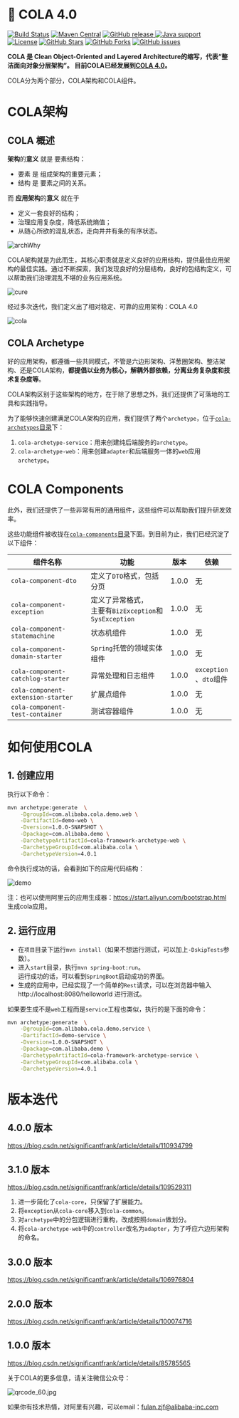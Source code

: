 # 🥤 COLA 4.0

[![Build Status](https://img.shields.io/appveyor/ci/oldratlee/cola/master?logo=appveyor&logoColor=white)](https://ci.appveyor.com/project/oldratlee/cola)
[![Maven Central](https://img.shields.io/maven-central/v/com.alibaba.cola/cola-component-dto.svg?logo=apache-maven&color=2d545e)](https://search.maven.org/search?q=g:com.alibaba.cola)
[![GitHub release](https://img.shields.io/github/release/alibaba/COLA.svg) ![Java support](https://img.shields.io/badge/Java-8+-green?logo=java&logoColor=white)](https://github.com/alibaba/COLA/releases)  
[![License](https://img.shields.io/badge/license-LGPL%202.1-4EB1BA.svg)](LICENSE)
[![GitHub Stars](https://img.shields.io/github/stars/alibaba/COLA)](https://github.com/alibaba/COLA/stargazers)
[![GitHub Forks](https://img.shields.io/github/forks/alibaba/COLA)](https://github.com/alibaba/COLA/fork)
[![GitHub issues](https://img.shields.io/github/issues/alibaba/COLA.svg)](https://github.com/alibaba/COLA/issues)

<strong>COLA 是 Clean Object-Oriented and Layered Architecture的缩写，代表“整洁面向对象分层架构”。
目前COLA已经发展到[COLA 4.0](https://blog.csdn.net/significantfrank/article/details/110934799)。</strong>

COLA分为两个部分，COLA架构和COLA组件。

# COLA架构

## COLA 概述

**架构**的**意义** 就是 要素结构：

- 要素 是 组成架构的重要元素；
- 结构 是 要素之间的关系。

而 **应用架构**的**意义** 就在于

- 定义一套良好的结构；
- 治理应用复杂度，降低系统熵值；
- 从随心所欲的混乱状态，走向井井有条的有序状态。

![archWhy](https://img-blog.csdnimg.cn/e27c22d706084ead900c8838326135f3.png)

COLA架构就是为此而生，其核心职责就是定义良好的应用结构，提供最佳应用架构的最佳实践。通过不断探索，我们发现良好的分层结构，良好的包结构定义，可以帮助我们治理混乱不堪的业务应用系统。

![cure](https://img-blog.csdnimg.cn/2020120918285068.png)

经过多次迭代，我们定义出了相对稳定、可靠的应用架构：COLA 4.0

![cola](https://img-blog.csdnimg.cn/20201209182934838.png)

## COLA Archetype

好的应用架构，都遵循一些共同模式，不管是六边形架构、洋葱圈架构、整洁架构、还是COLA架构，**都提倡以业务为核心，解耦外部依赖，分离业务复杂度和技术复杂度等**。

COLA架构区别于这些架构的地方，在于除了思想之外，我们还提供了可落地的工具和实践指导。

为了能够快速创建满足COLA架构的应用，我们提供了两个`archetype`，位于[`cola-archetypes`目录](cola-archetypes)下：

1. `cola-archetype-service`：用来创建纯后端服务的`archetype`。
2. `cola-archetype-web`：用来创建`adapter`和后端服务一体的`web`应用`archetype`。

# COLA Components

此外，我们还提供了一些非常有用的通用组件，这些组件可以帮助我们提升研发效率。

这些功能组件被收拢在[`cola-components`目录](cola-components)下面。到目前为止，我们已经沉淀了以下组件：

组件名称 | 功能 | 版本 | 依赖
------ | ---- | ---- | ----
`cola-component-dto` | 定义了`DTO`格式，包括分页 | 1.0.0 |无
`cola-component-exception` | 定义了异常格式，<br>主要有`BizException`和`SysException` | 1.0.0 |无
`cola-component-statemachine` | 状态机组件 | 1.0.0 |无
`cola-component-domain-starter` | `Spring`托管的领域实体组件 | 1.0.0 |无
`cola-component-catchlog-starter` | 异常处理和日志组件 | 1.0.0 | `exception`<br>、`dto`组件
`cola-component-extension-starter` | 扩展点组件 | 1.0.0 |无
`cola-component-test-container` | 测试容器组件 | 1.0.0 |无

# 如何使用COLA

## 1. 创建应用

执行以下命令：

```bash
mvn archetype:generate  \
    -DgroupId=com.alibaba.cola.demo.web \
    -DartifactId=demo-web \
    -Dversion=1.0.0-SNAPSHOT \
    -Dpackage=com.alibaba.demo \
    -DarchetypeArtifactId=cola-framework-archetype-web \
    -DarchetypeGroupId=com.alibaba.cola \
    -DarchetypeVersion=4.0.1
```

命令执行成功的话，会看到如下的应用代码结构：

![demo](https://img-blog.csdnimg.cn/20201209192258840.png)

注：也可以使用阿里云的应用生成器：https://start.aliyun.com/bootstrap.html 生成cola应用。

## 2. 运行应用

- 在`项目`目录下运行`mvn install`（如果不想运行测试，可以加上`-DskipTests`参数）。
- 进入`start`目录，执行`mvn spring-boot:run`。  
  运行成功的话，可以看到`SpringBoot`启动成功的界面。
- 生成的应用中，已经实现了一个简单的`Rest`请求，可以在浏览器中输入 http://localhost:8080/helloworld 进行测试。

如果要生成不是`web`工程而是`service`工程也类似，执行的是下面的命令：

```bash
mvn archetype:generate  \
    -DgroupId=com.alibaba.cola.demo.service \
    -DartifactId=demo-service \
    -Dversion=1.0.0-SNAPSHOT \
    -Dpackage=com.alibaba.demo \
    -DarchetypeArtifactId=cola-framework-archetype-service \
    -DarchetypeGroupId=com.alibaba.cola \
    -DarchetypeVersion=4.0.1
```

# 版本迭代

## 4.0.0 版本

https://blog.csdn.net/significantfrank/article/details/110934799

## 3.1.0 版本

https://blog.csdn.net/significantfrank/article/details/109529311

1. 进一步简化了`cola-core`，只保留了扩展能力。
2. 将`exception`从`cola-core`移入到`cola-common`。
3. 对`archetype`中的分包逻辑进行重构，改成按照`domain`做划分。
4. 将`cola-archetype-web`中的`controller`改名为`adapter`，为了呼应六边形架构的命名。

## 3.0.0 版本

https://blog.csdn.net/significantfrank/article/details/106976804

## 2.0.0 版本

https://blog.csdn.net/significantfrank/article/details/100074716

## 1.0.0 版本

https://blog.csdn.net/significantfrank/article/details/85785565

关于COLA的更多信息，请关注微信公众号：

![qrcode_60.jpg](https://img-blog.csdnimg.cn/2020110314110321.png#pic_center)

如果你有技术热情，对阿里有兴趣，可以email：fulan.zjf@alibaba-inc.com
